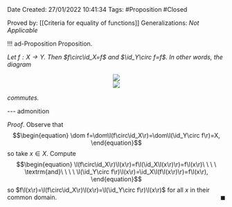<br />
<br />

Date Created: 27/01/2022 10:41:34
Tags: #Proposition #Closed 

Proved by: [[Criteria for equality of functions]]
Generalizations: _Not Applicable_

!!! ad-Proposition Proposition.

_Let $f:X\to Y$. Then $f\circ\id_X=f$ and $\id_Y\circ f=f$. In other words, the diagram_
<center><img src="https://i.upmath.me/svg/%0A%5Cdefinecolor%7BtextColor%7D%7Brgb%7D%7B0.973%2C%200.973%2C%201%7D%0A%5Cdefinecolor%7BbgColor%7D%7Brgb%7D%7B0.3%2C%200.3%2C%200.3%7D%0A%5Cdefinecolor%7BbgColorAD%7D%7BRGB%7D%7B18%2C%2019%2C%2023%7D%0A%5Cbegin%7Btikzcd%7D%5Bcolor%3DtextColor%2C%20background%20color%3DbgColorAD%5D%0AX%20%5Carrow%5Br%2C%20%22%5Coperatorname%7Bid%7D_X%22%5D%20%5Carrow%5Brr%2C%20%22f%22'%2C%20bend%20right%5D%20%26%20X%20%5Carrow%5Br%2C%20%22f%22%20description%5D%20%5Carrow%5Brr%2C%20%22f%22%2C%20bend%20left%5D%20%26%20Y%20%5Carrow%5Br%2C%20%22%5Coperatorname%7Bid%7D_Y%22'%5D%20%26%20Y%0A%5Cend%7Btikzcd%7D%0A"/></center>

<center><img src="https://raw.githubusercontent.com/zhaoshenzhai/MathWiki/master/Images/09-02-2022_2130/image.svg"></center>

_commutes._

--- admonition

_Proof_. Observe that
$$\begin{equation}
    \dom f=\dom\l(f\circ\id_X\r)=\dom\l(\id_Y\circ f\r)=X,
\end{equation}$$
so take $x\in X$. Compute
$$\begin{equation}
    \l(f\circ\id_X\r)\l(x\r)=f\l(\id_X\l(x\r)\r)=f\l(x\r)\ \ \ \ \textrm{and}\ \ \ \ \l(\id_Y\circ f\r)\l(x\r)=\id_X\l(f\l(x\r)\r)=f\l(x\r),
\end{equation}$$
so $f\l(x\r)=\l(f\circ\id_X\r)\l(x\r)=\l(\id_Y\circ f\r)\l(x\r)$ for all $x$ in their common domain.<span style="float:right;">$\blacksquare$</span>
